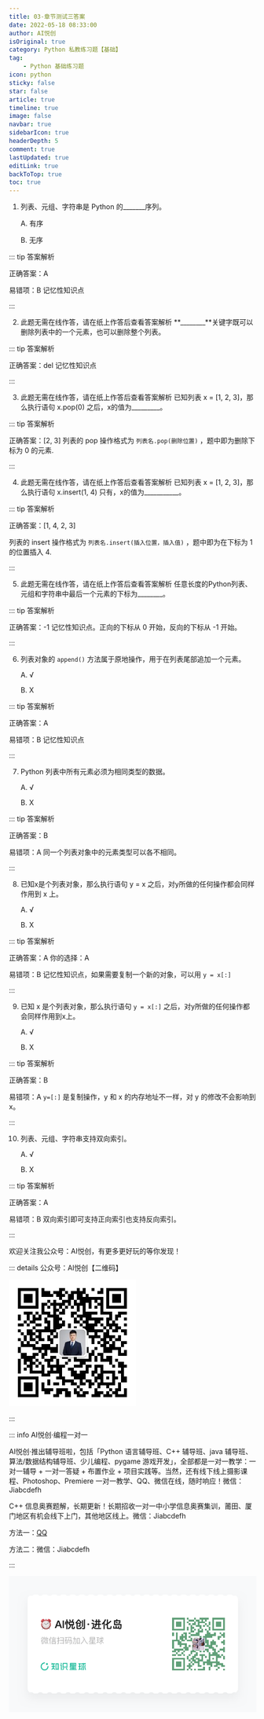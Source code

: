 ```yaml
---
title: 03-章节测试三答案
date: 2022-05-18 08:33:00
author: AI悦创
isOriginal: true
category: Python 私教练习题【基础】
tag:
    - Python 基础练习题
icon: python
sticky: false
star: false
article: true
timeline: true
image: false
navbar: true
sidebarIcon: true
headerDepth: 5
comment: true
lastUpdated: true
editLink: true
backToTop: true
toc: true
---
```


1.  列表、元组、字符串是 Python 的\_\_\_\_\_\_\_序列。 
    
    A. 有序 
    
    B. 无序

::: tip 答案解析

正确答案：A 

易错项：B 记忆性知识点

:::

2.  此题无需在线作答，请在纸上作答后查看答案解析 **\_\_\_\_\_\_\_\_**关键字既可以删除列表中的一个元素，也可以删除整个列表。
    

::: tip 答案解析

正确答案：del 记忆性知识点

:::
    

3.  此题无需在线作答，请在纸上作答后查看答案解析 已知列表 x = \[1, 2, 3\]，那么执行语句 x.pop(0) 之后，x的值为\_\_\_\_\_\_\_\_\_。
    

::: tip 答案解析

正确答案：[2, 3] 列表的 pop 操作格式为 `列表名.pop(删除位置)` ，题中即为删除下标为 0 的元素.

:::
    

4.  此题无需在线作答，请在纸上作答后查看答案解析 已知列表 x = \[1, 2, 3\]，那么执行语句 x.insert(1, 4) 只有，x的值为\_\_\_\_\_\_\_\_\_\_\_。
    

::: tip 答案解析

正确答案：\[1, 4, 2, 3\] 

列表的 insert 操作格式为 `列表名.insert(插入位置，插入值)` ，题中即为在下标为 1 的位置插入 4.

:::

5.  此题无需在线作答，请在纸上作答后查看答案解析 任意长度的Python列表、元组和字符串中最后一个元素的下标为\_\_\_\_\_\_\_\_。
    

::: tip 答案解析

正确答案：-1 记忆性知识点。正向的下标从 0 开始，反向的下标从 -1 开始。

:::    

6.  列表对象的 `append()` 方法属于原地操作，用于在列表尾部追加一个元素。 
    
    A. √ 
    
    B. X
    

::: tip 答案解析

正确答案：A 

易错项：B 记忆性知识点

:::    

7. Python 列表中所有元素必须为相同类型的数据。 

    A. √ 

    B. X

::: tip 答案解析

正确答案：B 

易错项：A 同一个列表对象中的元素类型可以各不相同。

:::    

8. 已知x是个列表对象，那么执行语句 y = x 之后，对y所做的任何操作都会同样作用到 x 上。

     A. √ 

    B. X

::: tip 答案解析

正确答案：A 你的选择：A

易错项：B 记忆性知识点，如果需要复制一个新的对象，可以用 `y = x[:]`

:::    

9. 已知 x 是个列表对象，那么执行语句 `y = x[:]` 之后，对y所做的任何操作都会同样作用到x上。 

    A. √ 

    B. X

::: tip 答案解析

正确答案：B 

易错项：A `y=[:]` 是复制操作，y 和 x 的内存地址不一样，对 y 的修改不会影响到 x。

:::    

10.  列表、元组、字符串支持双向索引。 
     
     A. √ 
     
     B. X

::: tip 答案解析

正确答案：A 

易错项：B 双向索引即可支持正向索引也支持反向索引。

:::

欢迎关注我公众号：AI悦创，有更多更好玩的等你发现！

::: details 公众号：AI悦创【二维码】

![](/gzh.jpg)

:::

::: info AI悦创·编程一对一

AI悦创·推出辅导班啦，包括「Python 语言辅导班、C++ 辅导班、java 辅导班、算法/数据结构辅导班、少儿编程、pygame 游戏开发」，全部都是一对一教学：一对一辅导 + 一对一答疑 + 布置作业 + 项目实践等。当然，还有线下线上摄影课程、Photoshop、Premiere 一对一教学、QQ、微信在线，随时响应！微信：Jiabcdefh

C++ 信息奥赛题解，长期更新！长期招收一对一中小学信息奥赛集训，莆田、厦门地区有机会线下上门，其他地区线上。微信：Jiabcdefh

方法一：[QQ](http://wpa.qq.com/msgrd?v=3&uin=1432803776&site=qq&menu=yes)

方法二：微信：Jiabcdefh

:::

![](/zsxq.jpg)